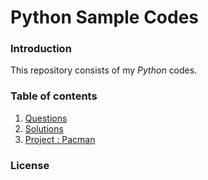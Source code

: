 # Python Sample Codes

### Introduction
This repository consists of my _Python_ codes.

### Table of contents
  1. [Questions](https://github.com/hosseindehghanipour1998/python2-sample-questions/tree/master/Questions)
  2. [Solutions](https://github.com/hosseindehghanipour1998/python2-sample-questions/tree/master/Solutions)
  3. [Project : Pacman](https://github.com/hosseindehghanipour1998/Python-Training/tree/master/Questions#25---project--pacman)

### License
